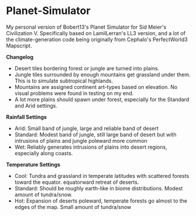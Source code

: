 # Planet-Simulator
My personal version of Bobert13's Planet Simulator for Sid Meier's Civilization V. Specifically based on LamilLerran's LL3 version, and a lot of the climate-generation code being originally from Cephalo's PerfectWorld3 Mapscript. 

**Changelog**
  - Desert tiles bordering forest or jungle are turned into plains.
  - Jungle tiles surrounded by enough mountains get grassland under them. This is to simulate subtropical highlands. 
  - Mountains are assigned continent art-types based on elevation. No visual problems were found in testing on my end.
  - A lot more plains should spawn under forest, especially for the Standard and Arid settings.

**Rainfall Settings**
  - Arid: Small band of jungle, large and reliable band of desert
  - Standard: Modest band of jungle, still large band of desert but with intrusions of plains and jungle poleward more common
  - Wet: Reliably generates intrusions of plains into desert regions, especially along coasts.     

**Temperature Settings**
- Cool: Tundra and grassland in temperate latitudes with scattered forests toward the equator. equatorward retreat of deserts.
- Standard: Should be roughly earth-like in biome distributions. Modest amount of tundra/snow.
- Hot: Expansion of deserts poleward, temperate forests go almost to the edges of the map. Small amount of tundra/snow
